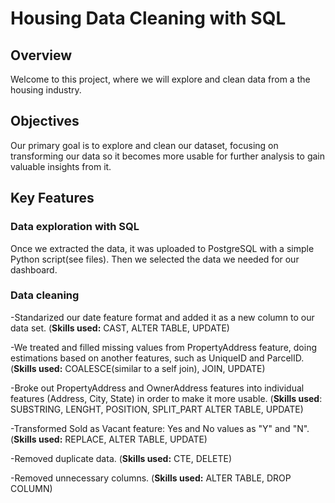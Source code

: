 # Housing Data Cleaning with SQL
## Overview
Welcome to this project, where we will explore and clean data from a the housing industry. 
## Objectives
Our primary goal is to explore and clean our dataset, focusing on transforming our data so it becomes more usable for further analysis to gain valuable insights from it.
## Key Features
### Data exploration with SQL
Once we extracted the data, it was uploaded to PostgreSQL with a simple Python script(see files). Then we selected the data we needed for our dashboard. 
### Data cleaning
-Standarized our date feature format and added it as a new column to our data set. (**Skills used:** CAST, ALTER TABLE, UPDATE)

-We treated and filled missing values from PropertyAddress feature, doing estimations based on another features, such as UniqueID and ParcelID. (**Skills used:** COALESCE(similar to a self join), JOIN, UPDATE)

-Broke out PropertyAddress and OwnerAddress features into individual features (Address, City, State) in order to make it more usable. (**Skills used**: SUBSTRING, LENGHT, POSITION, SPLIT_PART ALTER TABLE, UPDATE)

-Transformed Sold as Vacant feature: Yes and No values as "Y" and "N". (**Skills used:** REPLACE, ALTER TABLE, UPDATE)

-Removed duplicate data. (**Skills used:** CTE, DELETE)

-Removed unnecessary columns. (**Skills used:** ALTER TABLE, DROP COLUMN)


